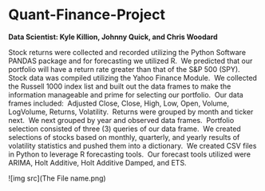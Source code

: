 # Quant-Finance-Project

__Data Scientist: Kyle Killion, Johnny Quick, and Chris Woodard__

Stock returns were collected and recorded utilizing the Python
Software PANDAS package and for forecasting we utilized R.  We predicted that our portfolio will have a
return rate greater than that of the S&P 500 (SPY).  Stock data was compiled utilizing the Yahoo
Finance Module.  We collected the Russell
1000 index list and built out the data frames to make the information
manageable and prime for selecting our portfolio.  Our data frames included:  Adjusted Close, Close, High, Low, Open,
Volume, LogVolume, Returns, Volatility. 
Returns were grouped by month and ticker next.  We next grouped by year and observed data
frames.  Portfolio selection consisted of
three (3) queries of our data frame.  We
created selections of stocks based on monthly, quarterly, and yearly results of
volatility statistics and pushed them into a dictionary.  We created CSV files in Python to leverage R
forecasting tools.  Our forecast tools
utilized were ARIMA, Holt Additive, Holt Additive Damped, and ETS.

![img src](The File name.png)
